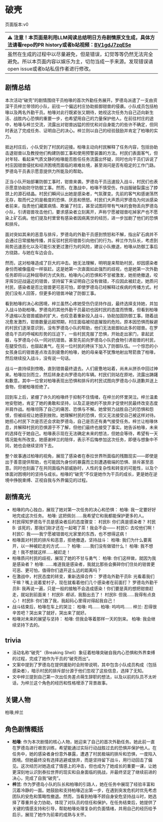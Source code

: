 # 破壳
页面版本:v0
 

| :warning: 注意！本页面是利用LLM阅读总结明日方舟剧情原文生成，具体方法请看repo的PR history或者b站视频：[BV1gdJ7zqESe](https://www.bilibili.com/video/BV1gdJ7zqESe/)         |
|:----------------------------|
| 虽然在生成的过程中以尽量避免，但是错误，幻觉等等仍然无法完全避免。所以本页面内容以娱乐为主，切勿当成一手来源。发现错误请open issue或者b站私信作者进行修改。|



## 剧情总结
本次活动“破壳”的剧情围绕干员柏喙的首次外勤任务展开。罗德岛派遣了一支由资深干员梓兰带领的小队，前往一个偏远村庄协助抵御钳兽的侵袭。小队成员包括柏喙以及两名外勤干员。柏喙对此行既紧张又期待，她视这次任务为自己迈向新生活、战胜内心恐惧的重要一步，也希望用自己的力量保护他人。在前往村庄的途中，柏喙与梓兰交流，流露出对钳兽凶猛的担忧和对自身能力的些许不确定，但同时表达了完成任务、证明自己的决心。梓兰则以自己的经验鼓励并肯定了柏喙的实力。

抵达村庄后，小队受到了村民的迎接。柏喙主动向村民解释了任务内容，包括协助击退钳兽以及教授他们构建防御工事和使用预警装置的方法。村民们表面客气，但对年轻、看起来气质文静的柏喙能否胜任任务流露出怀疑，同时也向干员们诉说了村庄因钳兽侵扰和经济困境而面临的艰难处境，甚至询问是否有稳定的工作门路。罗德岛干员表示愿意提供力所能及的帮助。

正当小队开始部署防御工事时，钳兽来袭。罗德岛干员迅速投入战斗，村民们也表示愿意协助防守防御工事。然而，在激战中，柏喙不慎受伤，作战服破裂露出了脖颈上的源石结晶。村民们瞬间认出她是感染者，气氛骤变。先前的客气和感谢荡然无存，取而代之的是极度的恐惧、厌恶和愤怒。村民们大声质问罗德岛为何派感染者前来，指责他们藏匿病情、欺骗了村庄，甚至试图将带有气味的食物丢向罗德岛小队，引诱钳兽攻击他们，要求感染者立刻离开，声称宁愿被钳兽吃掉家产也不愿染上矿石病。他们提及村里曾有感染者因病离世的经历，进一步加剧了他们的恐惧和排斥。

面对突如其来的恶意与排斥，罗德岛的外勤干员感到愤怒和不解，指出矿石病并不会通过日常接触传播，并反驳村民将钳兽引向他们的行为。梓兰作为队长，考虑到局势迅速恶化以及可能引发更过激行为的风险，建议小队撤退，柏喙从防御工事后方绕路，与她在车边会合。

然而，这对柏喙造成了巨大的冲击。她无法理解，明明是来帮助村民，却因感染者身份而被像瘟疫一样驱赶。这是她第一次直面如此强烈的歧视，也是她第一次外勤任务即将以这种屈辱的方式失败。柏喙内心的恐惧和不甘被激发，她拒绝撤退，咬牙挥剑迎战逼近的钳兽，坚持留下来证明自己没有做错，不应因此被赶走。她质问村民，感染者是否比钳兽更可恶可怕，即使罗德岛已经解释过疾病的传播方式。村民们没有人回答，但更多的钳兽冲破了防御工事。

看到柏喙的决心和困境，梓兰虽然心疼她受伤仍坚持作战，最终选择支持她，并加入战斗协助柏喙。罗德岛的其他外勤干员最初也因村民的态度而愤慨，但看到柏喙不退缩以及钳兽威胁的扩大，也叹息着重新投入战斗，协助加固防御工事。随着战况愈发激烈，钳兽数量远超预期，村庄面临被彻底摧毁的危险。原本因恐惧而躲避的村民们逐渐意识到，没有罗德岛小队的帮助，他们无法抵御如此多的钳兽。在罗德岛干员的呼喊和形势的压迫下，一些村民克服了恐惧，开始走出家门，拿起武器，与罗德岛小队一同对抗钳兽。甚至先前向罗德岛小队扔食物引诱钳兽的村民，在腿受伤后，也鼓起勇气，在另一位村民的搀扶下加入了防御队伍。一个惊恐的小女孩身后的钳兽差点攻击到疲惫的柏喙，她的母亲毫不犹豫地射出弩箭救了柏喙，然后继续投入战斗，没有说一句话。

战斗一直持续到傍晚，直到钳兽最终退去。人们疲惫地站着，尚未从拼杀中回过神来。柏喙拄剑而立，然后转身走向罗德岛的车辆。村民们则站在原地，流露出踌躇和歉意。其中一位曾对柏喙表现出恐惧和排斥的村民试图向罗德岛小队道歉并送上食物，但被柏喙拒绝了。

回到车上后，紧绷了许久的柏喙终于抑制不住情绪，在梓兰的怀里哭泣。梓兰温柔地安慰她，肯定了她的勇敢和坚持，以及正是她的不放弃才促使村民最终改变态度并肩作战。柏喙坦陈了自己的痛苦、恐惧与不解。她曾努力战胜自己的恐惧和怨恨，但被歧视让她感到挫败。她理解村民的恐惧，但又无法接受自己被这样对待。她担心村民下次是否还会求助罗德岛，自己是否还有勇气接受任务。梓兰让柏喙休息，并解释村民的恐惧源于不了解，但他们最终也接受了事实。她告诉柏喙，未来的选择在于她自己。柏喙表示现在无法确定未来的想法，但她会等待，希望有一天情况能有所改变。她感谢梓兰的陪伴，表示不后悔参加这次任务，即便与想象中不同，她也会继续坚持下去。

整个故事通过柏喙的视角，展现了感染者在泰拉世界所面临的残酷现实——即使是出于善意提供帮助，也可能因为身份的暴露而立刻遭遇极端的恐惧、排斥甚至恶意。同时也刻画了在共同面临外部威胁时，人性的复杂性和转变的可能性，以及个体面对困境时的坚持与成长。柏喙的“破壳”不仅是她作为干员的成长，更是她在逆境中挣脱束缚、正视自我与外界偏见的过程。
## 剧情高光
- 柏喙的内心独白，展现了她对第一次任务的决心和恐惧：
柏喙: 我一定要好好地完成这次任务。
柏喙: 这把佩剑......我希望它和我都能保护更多的人。
- 村民得知罗德岛干员是感染者后的态度骤变：
村民B: 你们真是感染者？
村民B: 该死的，那我们刚才还在一起喝了茶！我会不会——
村民C: 去咬他们啊！
村民C: 我——我宁愿被钳兽吃光家里的东西，也不想得这病！
- 柏喙面对村民的排斥和恶意，拒绝撤退，坚持战斗：
柏喙: 我们为什么要离开，以一种被赶走的方式......？
柏喙: ......我们没有做错什么！
柏喙: 我不想走！我不想就这样......被赶走！
- 柏喙质问村民的歧视，展现了她的不甘与勇气：
柏喙: 你们这样做，就因为我是感染者？
柏喙: ......难道我是感染者，我就比那些会撕碎你们住处的钳兽更可恶、更可怕，值得你们退开这么远的距离吗？
- 在激战中，村民态度的转变，重新选择合作：
罗德岛外勤干员B: 光看着我们干嘛？嘴上说着爱村子，现在就看着他们几个感染者在前面打？
罗德岛外勤干员B: 我再说一遍，只是一般的接触不会造成感染！你们要是真的想把钳兽赶走，就站到前面来！
村民B: *粗话*，我豁出去了！
村民B: 但我......我得有点良心！
村民B: 你们救了我，我起码心里得对得起我自己！
- 战斗结束后，柏喙在车上的哭泣：
柏喙: 呜......
柏喙: 呜呜呜......
梓兰: 忍得很辛苦吧？哭出来了就好，哭出来了就好。
- 柏喙对未来的展望与坚持：
柏喙: 但我会等着那样一天的到来。
柏喙: 我会继续坚持下去的。
## trivia
- 活动名称“破壳”（Breaking Shell）象征着柏喙突破自我内心恐惧和外界束缚的过程，完成了她作为干员的“破壳而出”。
- 文案中提到了罗德岛在提供援助时会附带说明，其中包含小队成员构成（包括感染者），暗示村民的排斥部分源于他们忽视了这些信息，选择了无知。
- 文中梓兰提到自己第一次出任务差点萌生辞职的想法，以及以前的队员不太听话，为梓兰这个角色的经历和性格增添了背景故事。
## 关键人物
柏喙;梓兰
## 角色剧情概括
-   **柏喙**: 作为本次剧情的核心人物，她迎来了自己的首次外勤任务。她此前一直在罗德岛进行艰苦训练，希望能通过实际行动战胜过去的恐惧并保护他人。在任务中，她的感染者身份意外暴露，遭遇了村民极端的排斥和恐惧，一度陷入困境。但她最终没有选择逃避或放弃，而是坚持留下战斗，用行动回击了偏见。这次经历对她造成了情感上的冲击，但也成为了她成长的重要一课，让她更深刻地认识到泰拉世界的现实和自身面临的挑战，并最终坚定了继续前进的决心，完成了自我“破壳”。
-   **梓兰**: 作为罗德岛小队的队长和柏喙的引路人，她在任务中展现了经验丰富和沉着冷静的一面。她鼓励和支持柏喙迈出第一步，在遇到突发危机时优先考虑团队的安危和策略性撤退。然而，当看到柏喙不顾自身安危坚持战斗时，她选择了尊重并全力协助，体现了对队员的信任和保护。在任务结束后，她提供了关键的情感支持和引导，帮助柏喙处理复杂的负面情绪，并用自己的经历给予启示，展现了她作为前辈的成熟与关怀。